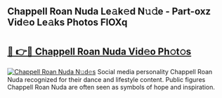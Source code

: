 ## Chappell Roan Nuda Le𝚊k𝚎d N𝚞𝚍e - Part-oxz Vid𝚎o Le𝚊ks Photos FlOXq

# <h2><a href="http://fbbdhx.evod.top/?m=Chappell+Roan+Nuda">🔗 👉🔴 Chappell Roan Nuda Vid𝚎o Ph𝚘t𝚘s</a></h2>

[![Chappell Roan Nuda N𝚞d𝚎s](https://i.imgur.com/8V9OHl7.gif)](http://fbbdhx.evod.top/?m=Chappell+Roan+Nuda)
Social media personality Chappell Roan Nuda recognized for their dance and lifestyle content. Public figures Chappell Roan Nuda are often seen as symbols of hope and inspiration. 
